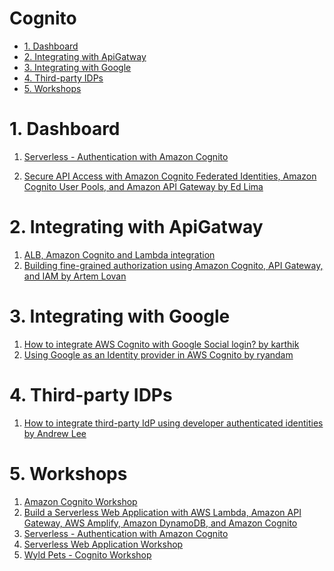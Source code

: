 <h1>Cognito</h1>

<!-- TOC -->

- [1. Dashboard](#1-dashboard)
- [2. Integrating with ApiGatway](#2-integrating-with-apigatway)
- [3. Integrating with Google](#3-integrating-with-google)
- [4. Third-party IDPs](#4-third-party-idps)
- [5. Workshops](#5-workshops)

<!-- /TOC -->

# 1. Dashboard
1. [ Serverless - Authentication with Amazon Cognito ](https://000081.awsstudygroup.com/)

1. [Secure API Access with Amazon Cognito Federated Identities, Amazon Cognito User Pools, and Amazon API Gateway by Ed Lima](https://aws.amazon.com/blogs/compute/secure-api-access-with-amazon-cognito-federated-identities-amazon-cognito-user-pools-and-amazon-api-gateway/)

# 2. Integrating with ApiGatway

1. [ALB, Amazon Cognito and Lambda integration](https://serverlessland.com/patterns/alb-cognito-lambda)
1. [Building fine-grained authorization using Amazon Cognito, API Gateway, and IAM by Artem Lovan](https://aws.amazon.com/blogs/security/building-fine-grained-authorization-using-amazon-cognito-api-gateway-and-iam/)

# 3. Integrating with Google

1. [How to integrate AWS Cognito with Google Social login? by karthik](https://awskarthik82.medium.com/how-to-integrate-aws-cognito-with-google-social-login-fd379ff644cc)
1. [Using Google as an Identity provider in AWS Cognito by ryandam](https://ryandam9.medium.com/using-google-as-an-identity-provider-in-aws-cognito-acddfb58fad)

# 4. Third-party IDPs

1. [How to integrate third-party IdP using developer authenticated identities by Andrew Lee](https://aws.amazon.com/blogs/security/how-to-integrate-third-party-idp-using-developer-authenticated-identities/)

# 5. Workshops

1. [Amazon Cognito Workshop](https://www.cognitobuilders.training/)
1. [Build a Serverless Web Application with AWS Lambda, Amazon API Gateway, AWS Amplify, Amazon DynamoDB, and Amazon Cognito](https://aws.amazon.com/getting-started/hands-on/build-serverless-web-app-lambda-apigateway-s3-dynamodb-cognito/module-2/)
1. [ Serverless - Authentication with Amazon Cognito ](https://000081.awsstudygroup.com/)
1. [Serverless Web Application Workshop](https://serverlessland.com/repos/serverless-webapp-workshop)
1. [Wyld Pets - Cognito Workshop](https://catalog.workshops.aws/wyld-pets-cognito/en-US)